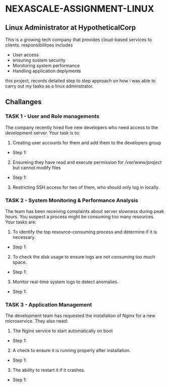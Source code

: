 # NEXASCALE-ASSIGNMENT-LINUX

## Linux Administrator at HypotheticalCorp
This is a growing tech company that provides cloud-based services to clients. responsibilitoes includes
- User access
- ensuring sustem security
- Monitoring system performance
- Handling application deplyments

this project, records detailed step to step approach on how i was able to carry out my tasks as a linux adminstrator.

## Challanges

### TASK 1 - User and Role managements 
The company recently hired five new developers who need access to the development server. Your task is to:

1.  Creating user accounts for them and add them to the developers group
+ Step 1:
2.  Ensureing they have read and execute permission for _/var/www/project_ but cannot modify files
+ Step 1:
3.  Restricting SSH access for two of them, who should only log in locally.

### TASK 2 - System Monitoring & Performance Analysis
The team has been receiving complaints about server slowness during peak hours. You suspect a process might be consuming too many resources. Your tasks are:

1.  To identify the top resource-consuming process and determine if it is necessary.
+ Step 1:
2.  To check the disk usage to ensure logs are not consuming too much space.
+ Step 1:
3.  Monitor real-time system logs to detect anomalies.
+ Step 1:

### TASK 3 - Application Management

The development team has requested the installation of Nginx for a new microservice. They also need:

1.  The Nginx service to start automatically on boot
+ Step 1:
2.  A check to ensure it is running properly after installation.
+ Step 1:
3.  The ability to restart it if it crashes.
+ Step 1:  
   



